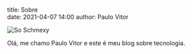 title: Sobre                                 
date: 2021-04-07 14:00
author: Paulo Vitor

![So Schmexy][my_sweet_photo]


Olá, me chamo Paulo Vitor e este é meu blog sobre tecnologia.


[my_sweet_photo]: {static}/images/IMG_20191008_163548_808.jpg


